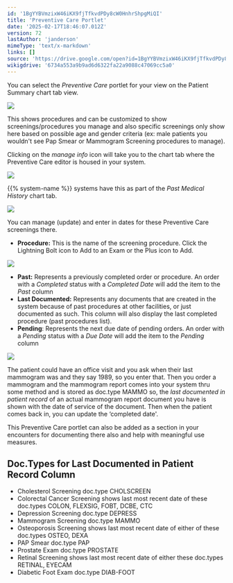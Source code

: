 ```yaml
---
id: '1BgYYBVmzixW46iKX9fjTfkvdPDy8cW0HnhrShpgMiQI'
title: 'Preventive Care Portlet'
date: '2025-02-17T18:46:07.012Z'
version: 72
lastAuthor: 'janderson'
mimeType: 'text/x-markdown'
links: []
source: 'https://drive.google.com/open?id=1BgYYBVmzixW46iKX9fjTfkvdPDy8cW0HnhrShpgMiQI'
wikigdrive: '6734a553a9b9ad6d6322fa22a9088c47069cc5a0'
---
```

You can select the *Preventive Care* portlet for your view on the Patient Summary chart tab view.

![](../preventive-care-portlet.assets/ea212d5ed2da00c69fb988a796edd8b1.png)

This shows procedures and can be customized to show screenings/procedures you manage and also specific screenings only show here based on possible age and gender criteria (ex: male patients you wouldn't see Pap Smear or Mammogram Screening procedures to manage).

Clicking on the *manage info* icon will take you to the chart tab where the Preventive Care editor is housed in your system.

![](../preventive-care-portlet.assets/89a42c74e9cb1ba3483aba68057c0f93.png)

{{% system-name %}} systems have this as part of the *Past Medical History* chart tab.

![](../preventive-care-portlet.assets/76b429af93c56f4837367e2d0e563cef.png)

You can manage (update) and enter in dates for these Preventive Care screenings there.

* <strong>Procedure:</strong> This is the name of the screening procedure. Click the Lightning Bolt icon to Add to an Exam or the Plus icon to Add.

![](../preventive-care-portlet.assets/d44120c25f811c3cffbe93b8aee4356c.png)

* <strong>Past:</strong> Represents a previously completed order or procedure.<strong></strong> An order with a <em>Completed</em> status with a <em>Completed Date</em> will add the item to the <em>Past</em> column
* <strong>Last Documented:</strong> Represents any documents that are created in the system because of past procedures at other facilities, or just documented as such. This column will also display the last completed procedure (past procedures list).
* <strong>Pending</strong>: Represents the next due date of pending orders. An order with a <em>Pending</em> status with a <em>Due Date</em> will add the item to the <em>Pending</em> column

![](../preventive-care-portlet.assets/e2f2f575b5f6566242f53bbdcaaf36dc.png)

The patient could have an office visit and you ask when their last mammogram was and they say 1989, so you enter that. Then you order a mammogram and the mammogram report comes into your system thru some method and is stored as doc.type MAMMO so, the *last documented in patient record* of an actual mammogram report document you have is shown with the date of service of the document. Then when the patient comes back in, you can update the ‘completed date'.

This Preventive Care portlet can also be added as a section in your encounters for documenting there also and help with meaningful use measures.

## Doc.Types for Last Documented in Patient Record Column

* Cholesterol Screening doc.type CHOLSCREEN
* Colorectal Cancer Screening shows last most recent date of these doc.types COLON, FLEXSIG, FOBT, DCBE, CTC
* Depression Screening doc.type DEPRESS
* Mammogram Screening doc.type MAMMO
* Osteoporosis Screening shows last most recent date of either of these doc.types OSTEO, DEXA
* PAP Smear doc.type PAP
* Prostate Exam doc.type PROSTATE
* Retinal Screening shows last most recent date of either these doc.types RETINAL, EYECAM
* Diabetic Foot Exam doc.type DIAB-FOOT
